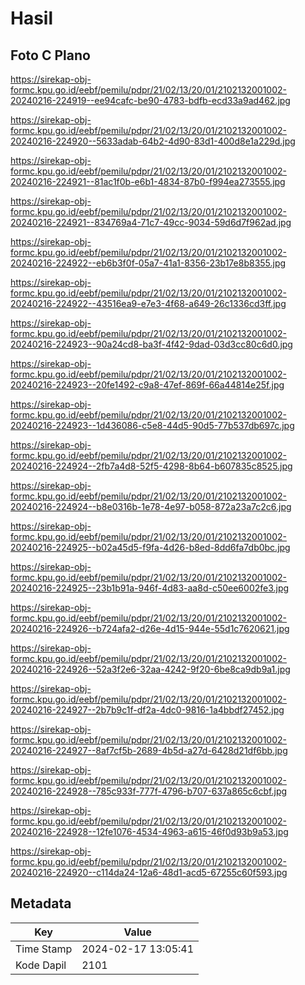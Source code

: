 # Hasil

## Foto C Plano

https://sirekap-obj-formc.kpu.go.id/eebf/pemilu/pdpr/21/02/13/20/01/2102132001002-20240216-224919--ee94cafc-be90-4783-bdfb-ecd33a9ad462.jpg

https://sirekap-obj-formc.kpu.go.id/eebf/pemilu/pdpr/21/02/13/20/01/2102132001002-20240216-224920--5633adab-64b2-4d90-83d1-400d8e1a229d.jpg

https://sirekap-obj-formc.kpu.go.id/eebf/pemilu/pdpr/21/02/13/20/01/2102132001002-20240216-224921--81ac1f0b-e6b1-4834-87b0-f994ea273555.jpg

https://sirekap-obj-formc.kpu.go.id/eebf/pemilu/pdpr/21/02/13/20/01/2102132001002-20240216-224921--834769a4-71c7-49cc-9034-59d6d7f962ad.jpg

https://sirekap-obj-formc.kpu.go.id/eebf/pemilu/pdpr/21/02/13/20/01/2102132001002-20240216-224922--eb6b3f0f-05a7-41a1-8356-23b17e8b8355.jpg

https://sirekap-obj-formc.kpu.go.id/eebf/pemilu/pdpr/21/02/13/20/01/2102132001002-20240216-224922--43516ea9-e7e3-4f68-a649-26c1336cd3ff.jpg

https://sirekap-obj-formc.kpu.go.id/eebf/pemilu/pdpr/21/02/13/20/01/2102132001002-20240216-224923--90a24cd8-ba3f-4f42-9dad-03d3cc80c6d0.jpg

https://sirekap-obj-formc.kpu.go.id/eebf/pemilu/pdpr/21/02/13/20/01/2102132001002-20240216-224923--20fe1492-c9a8-47ef-869f-66a44814e25f.jpg

https://sirekap-obj-formc.kpu.go.id/eebf/pemilu/pdpr/21/02/13/20/01/2102132001002-20240216-224923--1d436086-c5e8-44d5-90d5-77b537db697c.jpg

https://sirekap-obj-formc.kpu.go.id/eebf/pemilu/pdpr/21/02/13/20/01/2102132001002-20240216-224924--2fb7a4d8-52f5-4298-8b64-b607835c8525.jpg

https://sirekap-obj-formc.kpu.go.id/eebf/pemilu/pdpr/21/02/13/20/01/2102132001002-20240216-224924--b8e0316b-1e78-4e97-b058-872a23a7c2c6.jpg

https://sirekap-obj-formc.kpu.go.id/eebf/pemilu/pdpr/21/02/13/20/01/2102132001002-20240216-224925--b02a45d5-f9fa-4d26-b8ed-8dd6fa7db0bc.jpg

https://sirekap-obj-formc.kpu.go.id/eebf/pemilu/pdpr/21/02/13/20/01/2102132001002-20240216-224925--23b1b91a-946f-4d83-aa8d-c50ee6002fe3.jpg

https://sirekap-obj-formc.kpu.go.id/eebf/pemilu/pdpr/21/02/13/20/01/2102132001002-20240216-224926--b724afa2-d26e-4d15-944e-55d1c7620621.jpg

https://sirekap-obj-formc.kpu.go.id/eebf/pemilu/pdpr/21/02/13/20/01/2102132001002-20240216-224926--52a3f2e6-32aa-4242-9f20-6be8ca9db9a1.jpg

https://sirekap-obj-formc.kpu.go.id/eebf/pemilu/pdpr/21/02/13/20/01/2102132001002-20240216-224927--2b7b9c1f-df2a-4dc0-9816-1a4bbdf27452.jpg

https://sirekap-obj-formc.kpu.go.id/eebf/pemilu/pdpr/21/02/13/20/01/2102132001002-20240216-224927--8af7cf5b-2689-4b5d-a27d-6428d21df6bb.jpg

https://sirekap-obj-formc.kpu.go.id/eebf/pemilu/pdpr/21/02/13/20/01/2102132001002-20240216-224928--785c933f-777f-4796-b707-637a865c6cbf.jpg

https://sirekap-obj-formc.kpu.go.id/eebf/pemilu/pdpr/21/02/13/20/01/2102132001002-20240216-224928--12fe1076-4534-4963-a615-46f0d93b9a53.jpg

https://sirekap-obj-formc.kpu.go.id/eebf/pemilu/pdpr/21/02/13/20/01/2102132001002-20240216-224920--c114da24-12a6-48d1-acd5-67255c60f593.jpg


## Metadata

| Key        | Value               |
| ---------- | ------------------- |
| Time Stamp | 2024-02-17 13:05:41 |
| Kode Dapil | 2101                |



